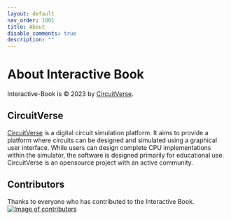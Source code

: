 ```yaml
---
layout: default
nav_order: 1001
title: About
disable_comments: true
description: ""
---
```



# About Interactive Book
Interactive-Book is &copy; 2023 by [CircuitVerse](https://circuitverse.org/).

## CircuitVerse
[CircuitVerse](https://circuitverse.org) is a digital circuit simulation platform. It aims to provide a platform where circuits can be designed and simulated using a graphical user interface. While users can design complete CPU implementations within the simulator, the software is designed primarily for educational use. CircuitVerse is an opensource project with an active community.

## Contributors
Thanks to everyone who has contributed to the Interactive Book.
[![Image of contributors](https://contributors-img.firebaseapp.com/image?repo=CircuitVerse/Interactive-Book)](https://github.com/CircuitVerse/Interactive-Book/graphs/contributors)
